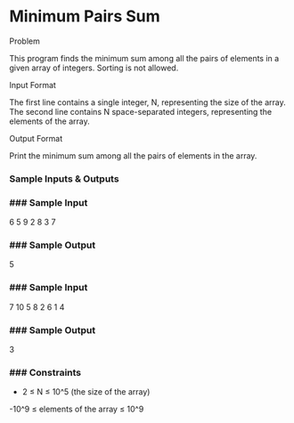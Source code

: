 # Minimum Pairs Sum

Problem

This program finds the minimum sum among all the pairs of elements in a given array of integers. Sorting is not allowed.

Input Format

The first line contains a single integer, N, representing the size of the array. The second line contains N space-separated integers, representing the elements of the array.

Output Format

Print the minimum sum among all the pairs of elements in the array.



### Sample Inputs & Outputs



### ### Sample Input
6
5 9 2 8 3 7



### ### Sample Output
5



### ### Sample Input
7
10 5 8 2 6 1 4



### ### Sample Output
3



### ### Constraints

- 2 ≤ N ≤ 10^5 (the size of the array) 

 -10^9 ≤ elements of the array ≤ 10^9